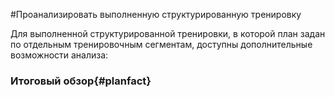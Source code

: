 #Проанализировать выполненную структурированную тренировку

Для выполненной структурированной тренировки, в которой план задан по отдельным тренировочным сегментам, доступны дополнительные возможности анализа:


### Итоговый обзор{#planfact}